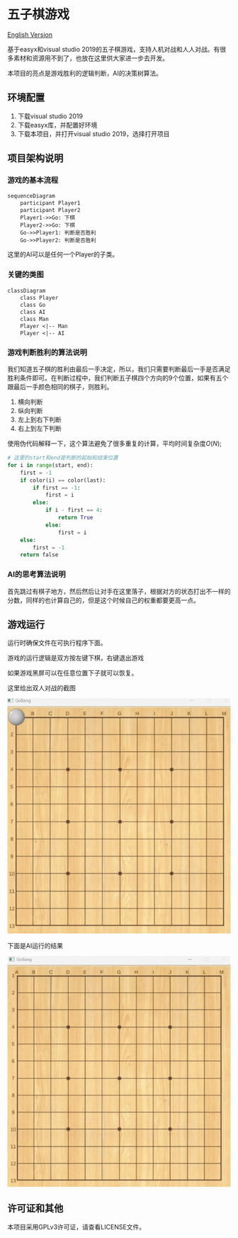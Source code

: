 # 五子棋游戏
[English Version](README_en.md)

基于easyx和visual studio 2019的五子棋游戏，支持人机对战和人人对战。有很多素材和资源用不到了，也放在这里供大家进一步去开发。

本项目的亮点是游戏胜利的逻辑判断，AI的决策树算法。

## 环境配置
1. 下载visual studio 2019
2. 下载easyx库，并配置好环境
3. 下载本项目，并打开visual studio 2019，选择打开项目

## 项目架构说明

### 游戏的基本流程
```mermaid
sequenceDiagram
    participant Player1
    participant Player2
    Player1->>Go: 下棋
    Player2->>Go: 下棋
    Go->>Player1: 判断是否胜利
    Go->>Player2: 判断是否胜利
```

这里的AI可以是任何一个Player的子类。

### 关键的类图

```mermaid
classDiagram
    class Player
    class Go
    class AI
    class Man
    Player <|-- Man
    Player <|-- AI
```

### 游戏判断胜利的算法说明

我们知道五子棋的胜利由最后一手决定，所以，我们只需要判断最后一手是否满足胜利条件即可。在判断过程中，我们判断五子棋四个方向的9个位置，如果有五个跟最后一手颜色相同的棋子，则胜利。

1. 横向判断
2. 纵向判断
3. 左上到右下判断
4. 右上到左下判断

使用伪代码解释一下，这个算法避免了很多重复的计算，平均时间复杂度$O(N)$;
```python
# 这里的start和end是判断的起始和结束位置
for i in range(start, end):
    first = -1
    if color(i) == color(last):
        if first == -1:
            first = i
        else:
            if i - first == 4:
                return True
            else:
                first = i
    else:
        first = -1
    return false
```

### AI的思考算法说明

首先跳过有棋子地方，然后然后让对手在这里落子，根据对方的状态打出不一样的分数，同样的也计算自己的，但是这个时候自己的权重都要更高一点。

## 游戏运行

运行时确保文件在可执行程序下面。

游戏的运行逻辑是双方按左键下棋，右键退出游戏

如果游戏黑屏可以在任意位置下子就可以恢复。

这里给出双人对战的截图

![](runexample.gif)

下面是AI运行的结果

![](runwithAI.gif)

## 许可证和其他

本项目采用GPLv3许可证，请查看LICENSE文件。